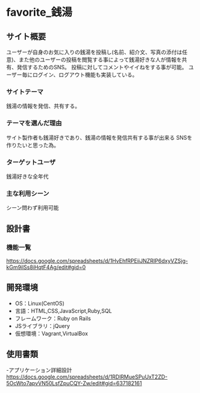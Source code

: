 # favorite_銭湯

## サイト概要
ユーザーが自身のお気に入りの銭湯を投稿し(名前、紹介文、写真の添付は任意)、また他のユーザーの投稿を閲覧する事によって銭湯好きな人が情報を共有、発信するためのSNS。
投稿に対してコメントやイイねをする事が可能。
ユーザー毎にログイン、ログアウト機能も実装している。

### サイトテーマ

銭湯の情報を発信、共有する。

### テーマを選んだ理由

サイト製作者も銭湯好きであり、銭湯の情報を発信共有する事が出来る
SNSを作りたいと思った為。


### ターゲットユーザ

銭湯好きな全年代

### 主な利用シーン

シーン問わず利用可能

## 設計書

### 機能一覧
https://docs.google.com/spreadsheets/d/1HvEhfRPEiiJNZRIP6dxyVZSjg-kGm9ilSs8iHqtF4Ag/edit#gid=0

## 開発環境
- OS：Linux(CentOS)
- 言語：HTML,CSS,JavaScript,Ruby,SQL
- フレームワーク：Ruby on Rails
- JSライブラリ：jQuery
- 仮想環境：Vagrant,VirtualBox

## 使用書類

-アプリケーション詳細設計
https://docs.google.com/spreadsheets/d/1RDlRMueSPuUxT2ZD-5OcWto7apvVN50LsfZpuCQY-Zw/edit#gid=637182161



